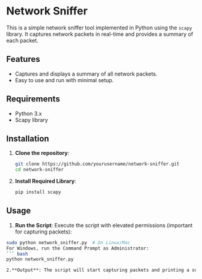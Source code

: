 # Network Sniffer

This is a simple network sniffer tool implemented in Python using the `scapy` library. It captures network packets in real-time and provides a summary of each packet.

## Features

- Captures and displays a summary of all network packets.
- Easy to use and run with minimal setup.

## Requirements

- Python 3.x
- Scapy library

## Installation

1. **Clone the repository**:
   ```bash
   git clone https://github.com/yourusername/network-sniffer.git
   cd network-sniffer
2. **Install Required Library**:
   ``` bash
   pip install scapy
## Usage

1. **Run the Script**: Execute the script with elevated permissions (important for capturing packets):
  ```bash
  sudo python network_sniffer.py  # On Linux/Mac
  For Windows, run the Command Prompt as Administrator:
  ``` bash
  python network_sniffer.py

2.**Output**: The script will start capturing packets and printing a summary for each packet. Press Ctrl+C to stop the sniffer.







   
